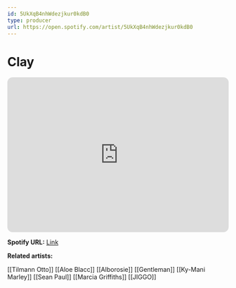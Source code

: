 ```yaml
---
id: 5UkXqB4nhWdezjkur0kdB0
type: producer
url: https://open.spotify.com/artist/5UkXqB4nhWdezjkur0kdB0
---
```

# Clay

<iframe style="border-radius:12px" src="https://open.spotify.com/embed/artist/5UkXqB4nhWdezjkur0kdB0" width="100%" height="352" frameBorder="0" allowfullscreen="" allow="autoplay; clipboard-write; encrypted-media; fullscreen; picture-in-picture" loading="lazy"></iframe>

**Spotify URL:** [Link](https://open.spotify.com/artist/5UkXqB4nhWdezjkur0kdB0)

**Related artists:**

[[Tilmann Otto]]
[[Aloe Blacc]]
[[Alborosie]]
[[Gentleman]]
[[Ky-Mani Marley]]
[[Sean Paul]]
[[Marcia Griffiths]]
[[JIGGO]]
